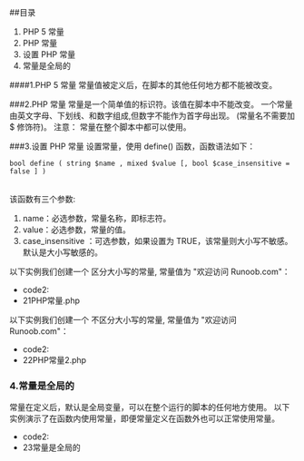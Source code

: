 
##目录
1. PHP 5 常量
2. PHP 常量
3. 设置 PHP 常量
4. 常量是全局的


####1.PHP 5 常量
常量值被定义后，在脚本的其他任何地方都不能被改变。

###2.PHP 常量
常量是一个简单值的标识符。该值在脚本中不能改变。
一个常量由英文字母、下划线、和数字组成,但数字不能作为首字母出现。 (常量名不需要加 $ 修饰符)。
注意： 常量在整个脚本中都可以使用。

###3.设置 PHP 常量
设置常量，使用 define() 函数，函数语法如下：

```
bool define ( string $name , mixed $value [, bool $case_insensitive = false ] )
```
<br>该函数有三个参数:
1. name：必选参数，常量名称，即标志符。
2. value：必选参数，常量的值。
3. case_insensitive ：可选参数，如果设置为 TRUE，该常量则大小写不敏感。默认是大小写敏感的。

以下实例我们创建一个 区分大小写的常量, 常量值为 "欢迎访问 Runoob.com"：
* code2:
* 21PHP常量.php

以下实例我们创建一个 不区分大小写的常量, 常量值为 "欢迎访问 Runoob.com"：
* code2:
* 22PHP常量2.php

### 4.常量是全局的
常量在定义后，默认是全局变量，可以在整个运行的脚本的任何地方使用。
以下实例演示了在函数内使用常量，即便常量定义在函数外也可以正常使用常量。
* code2:
* 23常量是全局的




